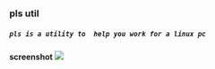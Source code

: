 ### pls util

##### `pls is a utility to  help you work for a linux pc`

**screenshot**
<img src="https://github.com/h1kkar/herbst_dot/blob/master/.screenshot/scr_pls.png">